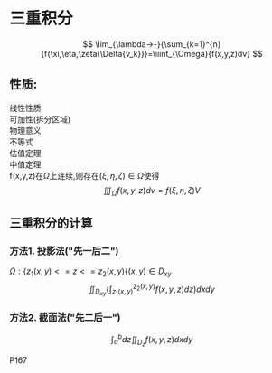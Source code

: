 # 三重积分  
$$ \lim_{\lambda→-}{\sum_{k=1}^{n}{f(\xi,\eta,\zeta)\Delta{v_k}}}=\iiint_{\Omega}{f(x,y,z)dv} $$
## 性质:  
线性性质  
可加性(拆分区域)  
物理意义  
不等式  
估值定理  
中值定理  
f(x,y,z)在$\Omega$上连续,则存在$(\xi,\eta,\zeta)\in{\Omega}$使得  
$$ \iiint_{\Omega}{f(x,y,z)dv}=f(\xi,\eta,\zeta)V $$
## 三重积分的计算
### 方法1. 投影法("先一后二")  
$\Omega:\{z_1(x,y)<=z<=z_2(x,y) \{(x,y)\in{D_{xy}}$
$$ \iint_{D_{xy}}({\int_{z_1(x,y)}^{z_2(x,y)}{f(x,y,z)dz})dxdy} $$
### 方法2. 截面法("先二后一")
$$ \int_{a}^{b}dz{\iint_{D_z}{f(x,y,z)dxdy}} $$


P167 



